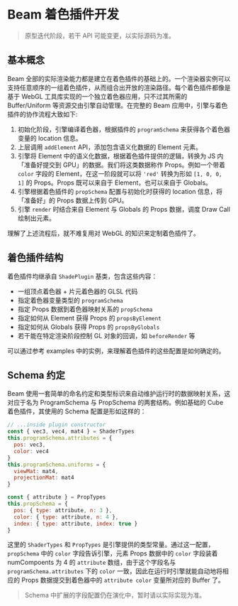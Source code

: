# Beam 着色插件开发
> 原型迭代阶段，若干 API 可能变更，以实际源码为准。


## 基本概念
Beam 全部的实际渲染能力都是建立在着色插件的基础上的。一个渲染器实例可以支持任意顺序的一组着色插件，从而组合出开放的渲染路径。每个着色插件都像是基于 WebGL 工具库实现的一个独立着色器应用，只不过其所需的 Buffer/Uniform 等资源交由引擎自动管理。在完整的 Beam 应用中，引擎与着色插件的协作流程大致如下:

1. 初始化阶段，引擎编译着色器，根据插件的 `programSchema` 来获得各个着色器变量的 location 信息。
1. 上层调用 `addElement` API，添加包含语义化数据的 Element 元素。
2. 引擎将 Element 中的语义化数据，根据着色插件提供的逻辑，转换为 JS 内「准备好提交到 GPU」的数据。我们将这类数据称作 Props。例如一个带着 `color` 字段的 Element，在这一阶段就可以将 `'red'` 转换为形如 `[1, 0, 0, 1]` 的 Props。Props 既可以来自于 Element，也可以来自于 Globals。
3. 引擎根据着色插件的 `propSchema` 配置与初始化时获得的 location 信息，将「准备好」的 Props 数据上传到 GPU。
4. 引擎 `render` 时结合来自 Element 与 Globals 的 Props 数据，调度 Draw Call 绘制出元素。

理解了上述流程后，就不难复用对 WebGL 的知识来定制着色插件了。


## 着色插件结构
着色插件均继承自 `ShadePlugin` 基类，包含这些内容：

* 一组顶点着色器 + 片元着色器的 GLSL 代码
* 指定着色器变量类型的 `programSchema`
* 指定 Props 数据到着色器映射关系的 `propSchema`
* 指定如何从 Element 获得 Props 的 `propsByElement`
* 指定如何从 Globals 获得 Props 的 `propsByGlobals`
* 若干能在特定渲染阶段控制 GL 对象的回调，如 `beforeRender` 等

可以通过参考 examples 中的实例，来理解着色插件的这些配置是如何确定的。


## Schema 约定
Beam 使用一套简单的命名约定和类型标识来自动维护运行时的数据映射关系，这对应于名为 ProgramSchema 与 PropSchema 的两套结构。例如基础的 Cube 着色插件，其使用的 Schema 配置是形如这样的：

``` js
// ...inside plugin constructor
const { vec3, vec4, mat4 } = ShaderTypes
this.programSchema.attributes = {
  pos: vec3,
  color: vec4
}
this.programSchema.uniforms = {
  viewMat: mat4,
  projectionMat: mat4
}

const { attribute } = PropTypes
this.propSchema = {
  pos: { type: attribute, n: 3 },
  color: { type: attribute, n: 4 },
  index: { type: attribute, index: true }
}
```

这里的 `ShaderTypes` 和 `PropTypes` 是引擎提供的类型常量。通过这一配置，`propSchema` 中的 `color` 字段告诉引擎，元素 Props 数据中的 `color` 字段装着 numCompoents 为 4 的 `attribute` 数组，由于这个字段名与 `programSchema.attributes` 下的 `color` 一致，因此在运行时引擎就能自动地将相应的 Props 数据提交到着色器中的 `attribute color` 变量所对应的 Buffer 了。

> Schema 中扩展的字段配置仍在演化中，暂时请以实际实现为准。
